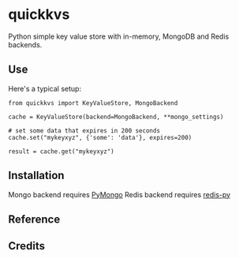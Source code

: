 quickkvs
==========

Python simple key value store with in-memory, MongoDB and Redis backends. 

## Use

Here's a typical setup:

    from quickkvs import KeyValueStore, MongoBackend

    cache = KeyValueStore(backend=MongoBackend, **mongo_settings)

    # set some data that expires in 200 seconds
    cache.set("mykeyxyz", {'some': 'data'}, expires=200)

    result = cache.get("mykeyxyz")

## Installation

Mongo backend requires [PyMongo](http://api.mongodb.org/python/current/)
Redis backend requires [redis-py](https://github.com/andymccurdy/redis-py)


## Reference


## Credits


